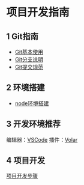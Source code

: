 # 项目开发指南

## 1 Git指南

- [Git基本使用](git_use.md)
- [Git分支说明](git_branch.md)
- [Git提交规范](git_commit.md)

## 2 环境搭建

- [node环境搭建](node.md)

## 3 开发环境推荐

编辑器：[VSCode](https://code.visualstudio.com)
插件：[Volar](https://github.com/johnsoncodehk/volar)

## 4 项目开发

[项目开发步骤](develop_steps.md)
